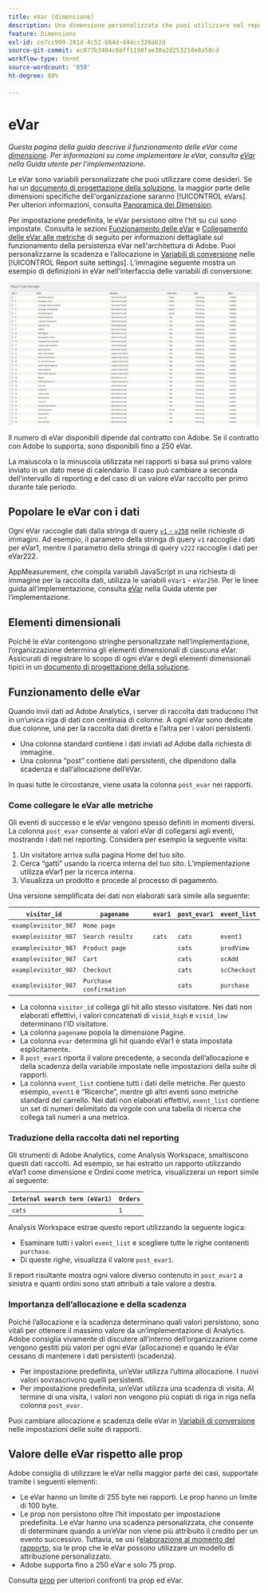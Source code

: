 ```yaml
---
title: eVar (dimensione)
description: Una dimensione personalizzata che puoi utilizzare nel reporting.
feature: Dimensions
exl-id: ce7cc999-281d-4c52-b64d-d44cc320ab2d
source-git-commit: ec077b3404c6bff1198fae30a2d25321de8a58cd
workflow-type: tm+mt
source-wordcount: '850'
ht-degree: 80%

---
```


# eVar

*Questa pagina della guida descrive il funzionamento delle eVar come [dimensione](overview.md). Per informazioni su come implementare le eVar, consulta [eVar](/help/implement/vars/page-vars/evar.md) nella Guida utente per l’implementazione.*

Le eVar sono variabili personalizzate che puoi utilizzare come desideri. Se hai un [documento di progettazione della soluzione](/help/implement/prepare/solution-design.md), la maggior parte delle dimensioni specifiche dell&#39;organizzazione saranno [!UICONTROL eVars]. Per ulteriori informazioni, consulta [Panoramica dei Dimension](overview.md).

Per impostazione predefinita, le eVar persistono oltre l’hit su cui sono impostate. Consulta le sezioni [Funzionamento delle eVar](#how-evars-work) e [Collegamento delle eVar alle metriche](#how-evars-tie-to-metrics) di seguito per informazioni dettagliate sul funzionamento della persistenza eVar nell&#39;architettura di Adobe. Puoi personalizzarne la scadenza e l’allocazione in [Variabili di conversione](/help/admin/admin/c-manage-report-suites/c-edit-report-suites/conversion-var-admin/conversion-var-admin.md) nelle [!UICONTROL Report suite settings]. L’immagine seguente mostra un esempio di definizioni in eVar nell’interfaccia delle variabili di conversione:

![Esempi di eVar](assets/evars-sample.png)

Il numero di eVar disponibili dipende dal contratto con Adobe. Se il contratto con Adobe lo supporta, sono disponibili fino a 250 eVar.

La maiuscola o la minuscola utilizzata nei rapporti si basa sul primo valore inviato in un dato mese di calendario. Il caso può cambiare a seconda dell’intervallo di reporting e del caso di un valore eVar raccolto per primo durante tale periodo.

## Popolare le eVar con i dati

Ogni eVar raccoglie dati dalla stringa di query [`v1` - `v250`](/help/implement/validate/query-parameters.md) nelle richieste di immagini. Ad esempio, il parametro della stringa di query `v1` raccoglie i dati per eVar1, mentre il parametro della stringa di query `v222` raccoglie i dati per eVar222.

AppMeasurement, che compila variabili JavaScript in una richiesta di immagine per la raccolta dati, utilizza le variabili `eVar1` - `eVar250`. Per le linee guida all’implementazione, consulta [eVar](/help/implement/vars/page-vars/evar.md) nella Guida utente per l’implementazione.

## Elementi dimensionali

Poiché le eVar contengono stringhe personalizzate nell’implementazione, l’organizzazione determina gli elementi dimensionali di ciascuna eVar. Assicurati di registrare lo scopo di ogni eVar e degli elementi dimensionali tipici in un [documento di progettazione della soluzione](/help/implement/prepare/solution-design.md).

## Funzionamento delle eVar

Quando invii dati ad Adobe Analytics, i server di raccolta dati traducono l’hit in un’unica riga di dati con centinaia di colonne. A ogni eVar sono dedicate due colonne, una per la raccolta dati diretta e l’altra per i valori persistenti.

* Una colonna standard contiene i dati inviati ad Adobe dalla richiesta di immagine.
* Una colonna “post” contiene dati persistenti, che dipendono dalla scadenza e dall’allocazione dell’eVar.

In quasi tutte le circostanze, viene usata la colonna `post_evar` nei rapporti.

### Come collegare le eVar alle metriche

Gli eventi di successo e le eVar vengono spesso definiti in momenti diversi. La colonna `post_evar` consente ai valori eVar di collegarsi agli eventi, mostrando i dati nel reporting. Considera per esempio la seguente visita:

1. Un visitatore arriva sulla pagina Home del tuo sito.
2. Cerca “gatti” usando la ricerca interna del tuo sito. L’implementazione utilizza eVar1 per la ricerca interna.
3. Visualizza un prodotto e procede al processo di pagamento.

Una versione semplificata dei dati non elaborati sarà simile alla seguente:

| `visitor_id` | `pagename` | `evar1` | `post_evar1` | `event_list` |
| --- | --- | --- | --- | --- |
| `examplevisitor_987` | `Home page` | | | |
| `examplevisitor_987` | `Search results` | `cats` | `cats` | `event1` |
| `examplevisitor_987` | `Product page` | | `cats` | `prodView` |
| `examplevisitor_987` | `Cart` | | `cats` | `scAdd` |
| `examplevisitor_987` | `Checkout` | | `cats` | `scCheckout` |
| `examplevisitor_987` | `Purchase confirmation` | | `cats` | `purchase` |

* La colonna `visitor_id` collega gli hit allo stesso visitatore. Nei dati non elaborati effettivi, i valori concatenati di `visid_high` e `visid_low` determinano l’ID visitatore.
* La colonna `pagename` popola la dimensione Pagine.
* La colonna `evar` determina gli hit quando eVar1 è stata impostata esplicitamente.
* Il `post_evar1` riporta il valore precedente, a seconda dell’allocazione e della scadenza della variabile impostate nelle impostazioni della suite di rapporti.
* La colonna `event_list` contiene tutti i dati delle metriche. Per questo esempio, `event1` è “Ricerche”, mentre gli altri eventi sono metriche standard del carrello. Nei dati non elaborati effettivi, `event_list` contiene un set di numeri delimitato da virgole con una tabella di ricerca che collega tali numeri a una metrica.

### Traduzione della raccolta dati nel reporting

Gli strumenti di Adobe Analytics, come Analysis Workspace, smaltiscono questi dati raccolti. Ad esempio, se hai estratto un rapporto utilizzando eVar1 come dimensione e Ordini come metrica, visualizzerai un report simile al seguente:

| `Internal search term (eVar1)` | `Orders` |
| --- | --- |
| `cats` | `1` |

Analysis Workspace estrae questo report utilizzando la seguente logica:

* Esaminare tutti i valori `event_list` e scegliere tutte le righe contenenti `purchase`.
* Di queste righe, visualizza il valore `post_evar1`.

Il report risultante mostra ogni valore diverso contenuto in `post_evar1` a sinistra e quanti ordini sono stati attribuiti a tale valore a destra.

### Importanza dell’allocazione e della scadenza

Poiché l’allocazione e la scadenza determinano quali valori persistono, sono vitali per ottenere il massimo valore da un’implementazione di Analytics. Adobe consiglia vivamente di discutere all’interno dell’organizzazione come vengono gestiti più valori per ogni eVar (allocazione) e quando le eVar cessano di mantenere i dati persistenti (scadenza).

* Per impostazione predefinita, un’eVar utilizza l’ultima allocazione. I nuovi valori sovrascrivono quelli persistenti.
* Per impostazione predefinita, un’eVar utilizza una scadenza di visita. Al termine di una visita, i valori non vengono più copiati di riga in riga nella colonna `post_evar`.

Puoi cambiare allocazione e scadenza delle eVar in [Variabili di conversione](/help/admin/admin/c-manage-report-suites/c-edit-report-suites/conversion-var-admin/conversion-var-admin.md) nelle impostazioni delle suite di rapporti.

## Valore delle eVar rispetto alle prop

Adobe consiglia di utilizzare le eVar nella maggior parte dei casi, supportate tramite i seguenti elementi:

* Le eVar hanno un limite di 255 byte nei rapporti. Le prop hanno un limite di 100 byte.
* Le prop non persistono oltre l’hit impostato per impostazione predefinita. Le eVar hanno una scadenza personalizzata, che consente di determinare quando a un’eVar non viene più attribuito il credito per un evento successivo. Tuttavia, se usi l’[elaborazione al momento del rapporto](/help/components/vrs/vrs-report-time-processing.md), sia le prop che le eVar possono utilizzare un modello di attribuzione personalizzato.
* Adobe supporta fino a 250 eVar e solo 75 prop.

Consulta [prop](prop.md) per ulteriori confronti tra prop ed eVar.
